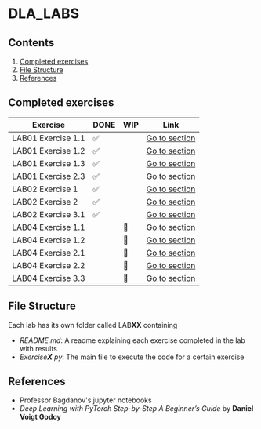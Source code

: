 # DLA_LABS

## Contents

1. [Completed exercises](#completed-exercises)
2. [File Structure](#file-structure)
3. [References](#references)

## Completed exercises

|  Exercise   | DONE  | WIP | Link |
|-----|---|---|---|
| LAB01 Exercise 1.1 | ✅ | | [Go to section](LAB01/README.md#exercise-11---simple-mlp)|
| LAB01 Exercise 1.2 | ✅ | | [Go to section](LAB01/README.md#exercise-12---mlp--residual-connections)|
| LAB01 Exercise 1.3 | ✅ | |[Go to section](LAB01/README.md#exercise-13---cnn)|
| LAB01 Exercise 2.3 | ✅ |  |[Go to section](LAB01/README.md#exercise-23---explain-the-predictions-of-a-cnn)|
| LAB02 Exercise 1 | ✅  |  |[Go to section](LAB02/README.md)|
| LAB02 Exercise 2 | ✅  |  |[Go to section](LAB02/README.md)|
| LAB02 Exercise 3.1 | ✅  |  |[Go to section](LAB02/README.md)|
| LAB04 Exercise 1.1 |  | 🔁 |[Go to section](LAB04/README.md)|
| LAB04 Exercise 1.2 |  | 🔁 |[Go to section](LAB04/README.md)|
| LAB04 Exercise 2.1 |  | 🔁 |[Go to section](LAB04/README.md)|
| LAB04 Exercise 2.2 |  | 🔁 |[Go to section](LAB04/README.md)|
| LAB04 Exercise 3.3 |  | 🔁 |[Go to section](LAB04/README.md)|

## File Structure

Each lab has its own folder called LAB**XX** containing

- _README.md_: A readme explaining each exercise completed in the lab with results
- _Exercise**X**.py_: The main file to execute the code for a certain exercise

## References

- Professor Bagdanov's jupyter notebooks
- _Deep Learning with PyTorch Step-by-Step A Beginner’s Guide_ by **Daniel
Voigt Godoy**
